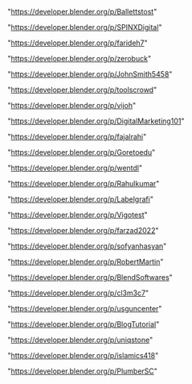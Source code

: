 "https://developer.blender.org/p/Ballettstost"

"https://developer.blender.org/p/SPINXDigital"

"https://developer.blender.org/p/farideh7"

"https://developer.blender.org/p/zerobuck"

"https://developer.blender.org/p/JohnSmith5458"

"https://developer.blender.org/p/toolscrowd"

"https://developer.blender.org/p/vijoh"

"https://developer.blender.org/p/DigitalMarketing101"

"https://developer.blender.org/p/fajalrahi"

"https://developer.blender.org/p/Goretoedu"

"https://developer.blender.org/p/wentdl"

"https://developer.blender.org/p/Rahulkumar"

"https://developer.blender.org/p/Labelgrafi"

"https://developer.blender.org/p/Vigotest"

"https://developer.blender.org/p/farzad2022"

"https://developer.blender.org/p/sofyanhasyan"

"https://developer.blender.org/p/RobertMartin"

"https://developer.blender.org/p/BlendSoftwares"

"https://developer.blender.org/p/cl3m3c7"

"https://developer.blender.org/p/usguncenter"

"https://developer.blender.org/p/BlogTutorial"

"https://developer.blender.org/p/uniqstone"

"https://developer.blender.org/p/islamics418"

"https://developer.blender.org/p/PlumberSC"

